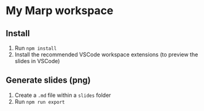 # My Marp workspace

## Install
1. Run `npm install`
2. Install the recommended VSCode workspace extensions (to preview the slides in VSCode)

## Generate slides (png)

1. Create a `.md` file within a `slides` folder 
2. Run `npm run export`